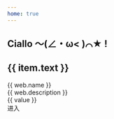 ```yaml
---
home: true
---
```


<script setup lang='ts'>
import { ref, onMounted, onBeforeUnmount } from 'vue'
import { ArrowRight } from '@element-plus/icons-vue'
import { useData, useRoute } from 'vitepress'
import { data } from './pageContent.data.ts'

const route = useRoute()
const { theme } = useData()
const isMobile = ref(false)

const checkMobile = () => {
  isMobile.value = window.innerWidth < 768
}

onMounted(() => {
  checkMobile()
  window.addEventListener('resize', checkMobile)
})

onBeforeUnmount(() => {
  window.removeEventListener('resize', checkMobile)
})

const sidebarItems = theme.value.sidebar

const filterTags = (webItem) => {
    return Object.entries(webItem)
        .filter(([key]) => ['register', 'price', 'connection', 'language'].includes(key))
}
</script>

<style module>
.title {
    font-size: 1rem;
    border-radius: 16px;
    display: flex;
    justify-content: center;
    background-color: #AAC4FF;
}

.title_text {
    color: #FFFFFF
}

.content {
    margin-top: 16px;
}

.spacer {
    margin-top: 8px;
}

.webCard {
    width: 100%;
    height: 100%;
    border-radius: 12px;
    background-color: #D2DAFF;
}

.webName {
    font-size: 1rem;
}

.favicon {
    width: 48px;
    height: 48px;
    border-radius: 8px;
}

.backButton {
    font-size: 1rem;
    border-radius: 8px;
    color: #FFFFFF;
    border-color: #AAC4FF;
    background-color: #AAC4FF;
}

.tag {
    display: flex;
    align-items: center;
    justify-content: center;
    height: 32px;
    border-radius: 4px;
    color: #FFFFFF;
    border-color: #AAC4FF;
    background-color: #AAC4FF;
}
</style>

<div>
    <div id="Home" :class="$style.title">
        <h2 :class="$style.title_text">Ciallo ～(∠・ω< )⌒★ !</h2>
    </div>
    <div v-for="item in sidebarItems" :key="item.text" :class="$style.content">
        <div :class="$style.title">
            <h2 :class="$style.title_text" :id="item.text">{{ item.text }}</h2>
        </div>
        <div>
            <el-row :gutter="8" :class="$style.spacer">
                <el-col
                    :class="$style.spacer"
                    :xs="24"
                    :sm="12"
                    :md="8"
                    :lg="6"
                    v-for="(web, index) in data[item.text]"
                    :key="index"
                >
                    <el-card :class="$style.webCard">
                        <el-row :gutter="8" :align="middle">
                            <el-col :span="6">
                                <el-image
                                    :class="$style.favicon"
                                    :src="web.faviconUrl"
                                    fit="cover"
                                >
                                    <template #error>
                                        <el-image src="/favicon.png" />
                                    </template>
                                </el-image>
                            </el-col>
                            <el-col :span="18">
                                <div :class="$style.webName">{{ web.name }}</div>
                                <el-text line-clamp="2">{{ web.description }}</el-text>
                            </el-col>
                        </el-row>
                        <el-row
                            justify="space-between"
                            :align="middle"
                            style="margin-top: 8px;"
                        >
                            <div style="display: flex; flex-wrap: wrap; gap: 4px;">
                                <el-tag
                                    :key="key"
                                    :class="$style.tag"
                                    v-for="([key, value]) in filterTags(web)"
                                >
                                    {{ value }}
                                </el-tag>
                            </div>
                            <a :href="web.url" target="_blank">
                                <el-button
                                    :class="$style.backButton"
                                    size="large"
                                >
                                    进入<el-icon><ArrowRight /></el-icon>
                                </el-button>
                            </a>
                        </el-row>
                    </el-card>
                </el-col>
            </el-row>
        </div>
    </div>
</div>
